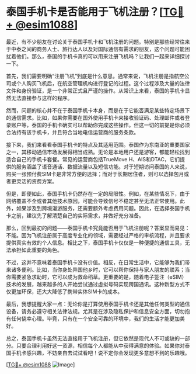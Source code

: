 # 泰国手机卡是否能用于飞机注册？[[TG💪+ @esim1088](https://t.me/s/esim1088)]

最近，有不少朋友在讨论关于泰国手机卡和飞机注册的问题。特别是那些经常往来于中泰之间的商务人士、旅行达人以及对国际通信有需求的朋友，这个问题可能困扰着他们。那么，泰国的手机卡真的可以用来注册飞机吗？让我们一起来详细探讨一下。

首先，我们需要明确“注册飞机”到底是什么意思。通常来说，飞机注册是指航空公司或个人购买飞机后，在航空管理机构进行登记的过程。这个过程涉及大量的法律文件和身份验证，是一个非常正式且严谨的操作。从常识上来看，泰国的手机卡显然无法直接参与这样的程序。

然而，问题的核心并不在于泰国手机卡本身，而是在于它能否满足某些特定场景下的通信需求。比如，如果你需要在国外使用手机卡来接收验证码、处理邮件或者登录账户等，泰国的手机卡确实可以帮助你完成这些操作。但这一切的前提是你必须合法持有该手机卡，并且符合当地电信运营商的服务条款。

接下来，我们来看看泰国手机卡的特点及其适用范围。泰国作为东南亚的重要国家之一，其移动通信市场发展得相当成熟。无论是本地用户还是游客，都能轻松找到适合自己的手机卡套餐。常见的运营商包括TrueMove H、AIS和DTAC，它们提供的服务涵盖了语音通话、数据流量以及短信功能。对于短期访问泰国的人来说，购买一张预付费SIM卡是非常方便的选择；而对于长期居住者，则可以选择包月或者更灵活的资费方案。

但是，即便如此，泰国手机卡仍然存在一定的局限性。例如，在某些情况下，由于网络覆盖不全或者其他技术原因，可能会导致信号不稳定甚至无法正常使用。此外，如果涉及到跨境漫游服务，还需要额外考虑费用问题。因此，在选择泰国手机卡之前，建议先了解清楚自己的实际需求，并做好充分准备。

那么，回到最初的问题——泰国手机卡究竟能否用于飞机注册呢？答案显而易见：不能。因为飞机注册属于高度专业化的领域，需要经过严格的审核流程，并且要求提供真实有效的个人信息。相比之下，泰国手机卡仅仅是一种便捷的通信工具，无法承担如此重要的角色。

不过，这并不意味着泰国手机卡没有价值。相反，在日常生活中，它能够为我们带来诸多便利。比如，当你身处异国他乡时，它可以帮你保持与家人朋友的联系；当你需要紧急求助时，它可以成为救命稻草。更重要的是，随着电子签注（eSIM）技术的发展，越来越多的人开始尝试通过虚拟号码实现跨国通讯。这种新型方式不仅更加环保，还大大降低了携带实体SIM卡的成本。

最后，我想提醒大家一点：无论你是打算使用泰国手机卡还是其他任何类型的通信设备，请务必遵守相关法律法规。尤其是在涉及隐私保护和信息安全方面，切勿抱有任何侥幸心理。毕竟，只有在一个安全可靠的环境中，我们的生活才能更加美好。

总之，泰国手机卡虽然无法直接用于飞机注册，但它依然是现代人不可或缺的一部分。只要合理利用好这一资源，相信每个人都能从中获得满意的体验。如果你对泰国手机卡感兴趣，不妨亲自去试试看吧！说不定你会发现更多意想不到的乐趣哦。

[[TG💪+ @esim1088](https://t.me/s/esim1088) ![Image](https://i.postimg.cc/4NQfJmqS/Snipaste-2025-05-13-00-14-12.png)]
